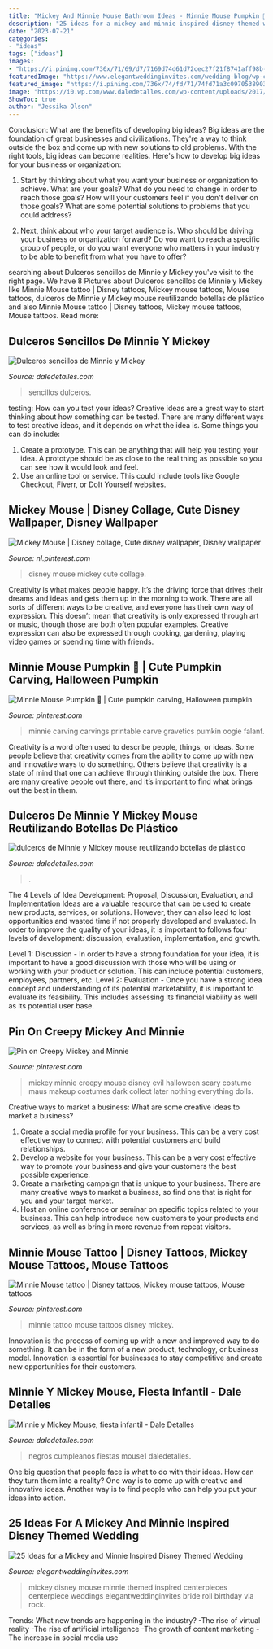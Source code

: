 ```yaml
---
title: "Mickey And Minnie Mouse Bathroom Ideas - Minnie Mouse Pumpkin 🎃"
description: "25 ideas for a mickey and minnie inspired disney themed wedding"
date: "2023-07-21"
categories:
- "ideas"
tags: ["ideas"]
images:
- "https://i.pinimg.com/736x/71/69/d7/7169d74d61d72cec27f21f8741aff98b--minnie-mouse-pumpkin-pumpkins.jpg"
featuredImage: "https://www.elegantweddinginvites.com/wedding-blog/wp-content/uploads/2016/06/mickey-mouse-inspired-disney-wedding-centerpieces.jpg"
featured_image: "https://i.pinimg.com/736x/74/fd/71/74fd71a3c09705389033ccce37eaa186.jpg"
image: "https://i0.wp.com/www.daledetalles.com/wp-content/uploads/2017/07/dulcero-minnie-y-mickey-con-botellas11.jpg"
ShowToc: true
author: "Jessika Olson"
---
```



Conclusion: What are the benefits of developing big ideas?
Big ideas are the foundation of great businesses and civilizations. They're a way to think outside the box and come up with new solutions to old problems. With the right tools, big ideas can become realities. Here's how to develop big ideas for your business or organization:
1. Start by thinking about what you want your business or organization to achieve. What are your goals? What do you need to change in order to reach those goals? How will your customers feel if you don't deliver on those goals? What are some potential solutions to problems that you could address?

2. Next, think about who your target audience is. Who should be driving your business or organization forward? Do you want to reach a specific group of people, or do you want everyone who matters in your industry to be able to benefit from what you have to offer?

	

		
searching about Dulceros sencillos de Minnie y Mickey you've visit to the right page. We have 8 Pictures about Dulceros sencillos de Minnie y Mickey like Minnie Mouse tattoo | Disney tattoos, Mickey mouse tattoos, Mouse tattoos, dulceros de Minnie y Mickey mouse reutilizando botellas de plástico and also Minnie Mouse tattoo | Disney tattoos, Mickey mouse tattoos, Mouse tattoos. Read more:
		
    
## Dulceros Sencillos De Minnie Y Mickey

<img loading=lazy src="http://i0.wp.com/www.daledetalles.com/wp-content/uploads/2016/04/dulcero-minnie1.jpg" onerror="this.onerror=null;this.src='https://tse1.mm.bing.net/th?id=OIP.Q1LIOKKJnGRAYTKyeZ9z5AAAAA&amp;pid=15.1';" alt="Dulceros sencillos de Minnie y Mickey">

_Source: daledetalles.com_

>sencillos dulceros. 

	

testing: How can you test your ideas?
Creative ideas are a great way to start thinking about how something can be tested. There are many different ways to test creative ideas, and it depends on what the idea is. Some things you can do include:
1. Create a prototype. This can be anything that will help you testing your idea. A prototype should be as close to the real thing as possible so you can see how it would look and feel.
2. Use an online tool or service. This could include tools like Google Checkout, Fiverr, or DoIt Yourself websites.

    
## Mickey Mouse | Disney Collage, Cute Disney Wallpaper, Disney Wallpaper

<img loading=lazy src="https://i.pinimg.com/736x/74/fd/71/74fd71a3c09705389033ccce37eaa186.jpg" onerror="this.onerror=null;this.src='https://tse3.mm.bing.net/th?id=OIP.eAe9gMT4oW0AZjazTfGmEwHaNK&amp;pid=15.1';" alt="Mickey Mouse | Disney collage, Cute disney wallpaper, Disney wallpaper">

_Source: nl.pinterest.com_

>disney mouse mickey cute collage. 

	

Creativity is what makes people happy. It’s the driving force that drives their dreams and ideas and gets them up in the morning to work. There are all sorts of different ways to be creative, and everyone has their own way of expression. This doesn’t mean that creativity is only expressed through art or music, though those are both often popular examples. Creative expression can also be expressed through cooking, gardening, playing video games or spending time with friends.

    
## Minnie Mouse Pumpkin 🎃 | Cute Pumpkin Carving, Halloween Pumpkin

<img loading=lazy src="https://i.pinimg.com/736x/71/69/d7/7169d74d61d72cec27f21f8741aff98b--minnie-mouse-pumpkin-pumpkins.jpg" onerror="this.onerror=null;this.src='https://tse4.mm.bing.net/th?id=OIP.pWh_yfj1NzfZGwZVc9c0rwHaJ3&amp;pid=15.1';" alt="Minnie Mouse Pumpkin 🎃 | Cute pumpkin carving, Halloween pumpkin">

_Source: pinterest.com_

>minnie carving carvings printable carve gravetics pumkin oogie falanf. 

	

Creativity is a word often used to describe people, things, or ideas. Some people believe that creativity comes from the ability to come up with new and innovative ways to do something. Others believe that creativity is a state of mind that one can achieve through thinking outside the box. There are many creative people out there, and it’s important to find what brings out the best in them.

    
## Dulceros De Minnie Y Mickey Mouse Reutilizando Botellas De Plástico

<img loading=lazy src="https://i0.wp.com/www.daledetalles.com/wp-content/uploads/2017/07/dulcero-minnie-y-mickey-con-botellas11.jpg" onerror="this.onerror=null;this.src='https://tse3.mm.bing.net/th?id=OIP.k9ajHDf8e_aHNgAxnWiYsQHaJ4&amp;pid=15.1';" alt="dulceros de Minnie y Mickey mouse reutilizando botellas de plástico">

_Source: daledetalles.com_

>. 

	

The 4 Levels of Idea Development: Proposal, Discussion, Evaluation, and Implementation
Ideas are a valuable resource that can be used to create new products, services, or solutions. However, they can also lead to lost opportunities and wasted time if not properly developed and evaluated.
In order to improve the quality of your ideas, it is important to follows four levels of development: discussion, evaluation, implementation, and growth.

Level 1: Discussion - In order to have a strong foundation for your idea, it is important to have a good discussion with those who will be using or working with your product or solution. This can include potential customers, employees, partners, etc. Level 2: Evaluation - Once you have a strong idea concept and understanding of its potential marketability, it is important to evaluate its feasibility. This includes assessing its financial viability as well as its potential user base.

    
## Pin On Creepy Mickey And Minnie

<img loading=lazy src="https://i.pinimg.com/736x/01/33/a0/0133a02c498bc764e41f4c9912ba546b--evil-disney-dark-disney.jpg" onerror="this.onerror=null;this.src='https://tse4.mm.bing.net/th?id=OIP.6xLjbE7WqqJ6e3WMpRS4ZQAAAA&amp;pid=15.1';" alt="Pin on Creepy Mickey and Minnie">

_Source: pinterest.com_

>mickey minnie creepy mouse disney evil halloween scary costume maus makeup costumes dark collect later nothing everything dolls. 

	

Creative ways to market a business: What are some creative ideas to market a business?
1. Create a social media profile for your business. This can be a very cost effective way to connect with potential customers and build relationships.
2. Develop a website for your business. This can be a very cost effective way to promote your business and give your customers the best possible experience.
3. Create a marketing campaign that is unique to your business. There are many creative ways to market a business, so find one that is right for you and your target market.
4. Host an online conference or seminar on specific topics related to your business. This can help introduce new customers to your products and services, as well as bring in more revenue from repeat visitors.

    
## Minnie Mouse Tattoo | Disney Tattoos, Mickey Mouse Tattoos, Mouse Tattoos

<img loading=lazy src="https://i.pinimg.com/736x/f0/7c/7d/f07c7db950aa61492b3c1e297e35b5f7.jpg" onerror="this.onerror=null;this.src='https://tse4.mm.bing.net/th?id=OIP.cNydC2RkHH-63JcRRZ0ztQHaJ3&amp;pid=15.1';" alt="Minnie Mouse tattoo | Disney tattoos, Mickey mouse tattoos, Mouse tattoos">

_Source: pinterest.com_

>minnie tattoo mouse tattoos disney mickey. 

	

Innovation is the process of coming up with a new and improved way to do something. It can be in the form of a new product, technology, or business model. Innovation is essential for businesses to stay competitive and create new opportunities for their customers.

    
## Minnie Y Mickey Mouse, Fiesta Infantil - Dale Detalles

<img loading=lazy src="https://i0.wp.com/www.daledetalles.com/wp-content/uploads/2016/08/minnie-y-mickey-mouse1.jpg" onerror="this.onerror=null;this.src='https://tse1.mm.bing.net/th?id=OIP.hG-vfj9jSNo43jKUy5lu-gHaFj&amp;pid=15.1';" alt="Minnie y Mickey Mouse, fiesta infantil - Dale Detalles">

_Source: daledetalles.com_

>negros cumpleanos fiestas mouse1 daledetalles. 

	

One big question that people face is what to do with their ideas. How can they turn them into a reality? One way is to come up with creative and innovative ideas. Another way is to find people who can help you put your ideas into action.

    
## 25 Ideas For A Mickey And Minnie Inspired Disney Themed Wedding

<img loading=lazy src="https://www.elegantweddinginvites.com/wedding-blog/wp-content/uploads/2016/06/mickey-mouse-inspired-disney-wedding-centerpieces.jpg" onerror="this.onerror=null;this.src='https://tse1.mm.bing.net/th?id=OIP.ewBJ3XOxscUxSOB_Jwcg3AHaMN&amp;pid=15.1';" alt="25 Ideas for a Mickey and Minnie Inspired Disney Themed Wedding">

_Source: elegantweddinginvites.com_

>mickey disney mouse minnie themed inspired centerpieces centerpiece weddings elegantweddinginvites bride roll birthday via rock. 

	

Trends: What new trends are happening in the industry?
-The rise of virtual reality
-The rise of artificial intelligence
-The growth of content marketing
-The increase in social media use

